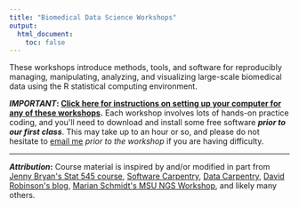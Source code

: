```yaml
---
title: "Biomedical Data Science Workshops"
output: 
  html_document:
    toc: false
---
```


These workshops introduce methods, tools, and software for reproducibly managing, manipulating, analyzing, and visualizing large-scale biomedical data using the R statistical computing environment.

**_IMPORTANT_: [Click here for instructions on setting up your computer for any of these workshops](setup.html).** Each workshop involves lots of hands-on practice coding, and you'll need to download and install some free software **_prior to our first class_**. This may take up to an hour or so, and please do not hesitate to [email me](people.html) _prior to the workshop_ if you are having difficulty.

----

**_Attribution_:** Course material is inspired by and/or modified in part from [Jenny Bryan's Stat 545 course](http://stat545-ubc.github.io/), [Software Carpentry](http://software-carpentry.org/), [Data Carpentry](http://datacarpentry.org/), [David Robinson's blog](http://varianceexplained.org/), [Marian Schmidt's MSU NGS Workshop](https://github.com/marschmi/NGS2015_RMarkdown_Reproducibility), and likely many others.